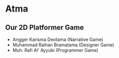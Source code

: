 # Atma

## Our 2D Platformer Game
- Angger Karisma Deotama (Narrative Game)
- Muhammad Raihan Bramatama (Designer Game)
- Muh. Rafi Al' Ayyubi (Programmer Game)
